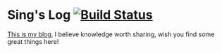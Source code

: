# Sing's Log [![Build Status](https://app.travis-ci.com/Asing1001/asing1001.github.io.svg?branch=hexo)](https://app.travis-ci.com/Asing1001/asing1001.github.io)

[This is my blog](https://www.paddingleft.com/), I believe knowledge worth sharing, wish you find some great things here!
